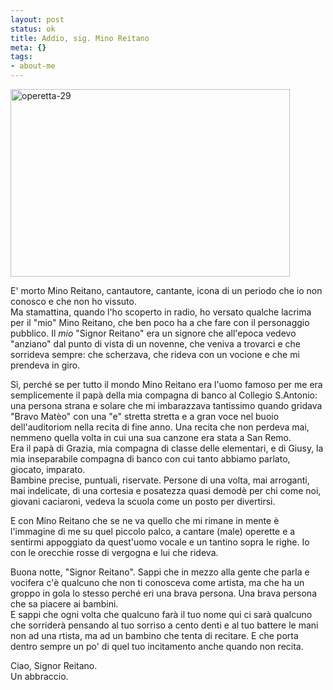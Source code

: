 ```yaml
--- 
layout: post
status: ok
title: Addio, sig. Mino Reitano
meta: {}
tags: 
- about-me
---
```

<img src="http://fast.mgpf.it/2009/01/operetta-29-447x300.jpg" alt="operetta-29" title="operetta-29" width="447" height="300" class="aligncenter size-medium wp-image-1274" />  
  
E' morto Mino Reitano, cantautore, cantante, icona di un periodo che io non conosco e che non ho vissuto.  
Ma stamattina, quando l'ho scoperto in radio, ho versato qualche lacrima per il "mio" Mino Reitano, che ben poco ha a che fare con il personaggio pubblico. Il *mio* "Signor Reitano" era un signore che all'epoca vedevo "anziano" dal punto di vista di un novenne, che veniva a trovarci e che sorrideva sempre: che scherzava, che rideva con un vocione e che mi prendeva in giro.  
  
Sì, perché se per tutto  il mondo Mino Reitano era l'uomo famoso per me era semplicemente il papà della mia compagna di banco al Collegio S.Antonio: una persona strana e solare che mi imbarazzava tantissimo quando gridava "Bravo Matèo" con una "e" stretta stretta e a gran voce nel buoio dell'auditoriom nella recita di fine anno. Una recita che non perdeva mai, nemmeno quella volta in cui una sua canzone era stata a San Remo.  
Era il papà di Grazia, mia compagna di classe delle elementari, e di Giusy, la mia inseparabile compagna di banco con cui tanto abbiamo parlato, giocato, imparato.  
Bambine precise, puntuali, riservate. Persone di una volta, mai arroganti, mai indelicate, di una cortesia e posatezza quasi demodè per chi come noi, giovani caciaroni, vedeva la scuola come un posto per divertirsi.  
  
E con Mino Reitano che se ne va quello che mi rimane in mente è l'immagine di me su quel piccolo palco, a cantare (male) operette e a sentirmi appoggiato da quest'uomo vocale e un tantino sopra le righe. Io con le orecchie rosse di vergogna e lui che rideva.  
  
Buona notte, "Signor Reitano". Sappi che in mezzo alla gente che parla e vocifera c'è qualcuno che non ti conosceva come artista, ma che ha un groppo in gola lo stesso perché eri una brava persona. Una brava persona che sa piacere ai bambini.  
E sappi che ogni volta che qualcuno farà il tuo nome qui ci sarà qualcuno che sorriderà pensando al tuo sorriso a cento denti e al tuo battere le mani non ad una rtista, ma ad un bambino che tenta di recitare. E che porta dentro sempre un po' di quel tuo incitamento anche quando non recita.  
  
Ciao, Signor Reitano.  
Un abbraccio.  
  
 
